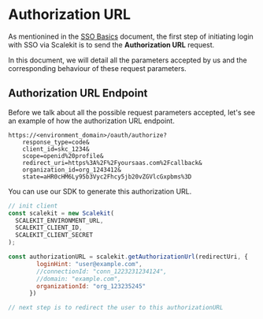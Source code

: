 
# Authorization URL

As mentionined in the [SSO Basics](./single-sign-on.md) document, the first step of initiating login with SSO via Scalekit is to send the **Authorization URL** request.

In this document, we will detail all the parameters accepted by us and the corresponding behaviour of these request parameters.

## Authorization URL Endpoint

Before we talk about all the possible request parameters accepted, let's see an example of how the authorization URL endpoint.

```http
https://<environment_domain>/oauth/authorize?
    response_type=code&
    client_id=skc_1234&
    scope=openid%20profile&
    redirect_uri=https%3A%2F%2Fyoursaas.com%2Fcallback&
    organization_id=org_1243412&
    state=aHR0cHM6Ly95b3Vyc2Fhcy5jb20vZGVlcGxpbms%3D
```

You can use our SDK to generate this authorization URL.

<Tabs groupId="tech-stack" querystring>
<TabItem value="nodejs" label="Node.js">

```javascript showLineNumbers
// init client
const scalekit = new Scalekit(
  SCALEKIT_ENVIRONMENT_URL,
  SCALEKIT_CLIENT_ID,
  SCALEKIT_CLIENT_SECRET
);

const authorizationURL = scalekit.getAuthorizationUrl(redirectUri, {
        loginHint: "user@example.com",
        //connectionId: "conn_1223231234124",
        //domain: "example.com",
        organizationId: "org_123235245"
      })

// next step is to redirect the user to this authorizationURL
```

</TabItem>
<!-- <TabItem value="py" label="Python">

```python
# write python code here
```

</TabItem>
<TabItem value="golang" label="Go">

```go
// write go code here
```

</TabItem> -->
</Tabs>

## Possible Authorization URL Parameters

|Parameter|Required|Description|
|--- |--- |--- |
|<SimpleCode>client_id</SimpleCode>|REQUIRED|The client ID string that you obtain from the API Credentials page|
|<SimpleCode>nonce</SimpleCode>|OPTIONAL|A random value generated by your app that enables replay protection.|
|<SimpleCode>organization_id</SimpleCode>|REQUIRED *|Organization ID for which the SSO flow must be initiated for. Based on the organization ID supplied, the user will be redirected to the SSO connection's identity provider configured for that organization.|
|<SimpleCode>connection_id</SimpleCode>|REQUIRED *|Connection ID for which the SSO flow must be initiated for. If the Connection's status is `active`, the user will be redirected to the SSO Connection's identity provider configured.|
|<SimpleCode>domain</SimpleCode>|REQUIRED *|domain part of the email address that is configured for an organization. Example: yourcustomer.com|
||* one of organization_id, connection_id or domain must be sent as a request parameter to determine which SSO connection needs to be used to initiate the SSO flow.||
|<SimpleCode>response_type</SimpleCode>|REQUIRED|value must be `code`|
|<SimpleCode>redirect_uri</SimpleCode>|REQUIRED|Determines where the response is sent. The value of this parameter must exactly match one of the authorized redirect values that you set in the API Credentials page (including the HTTP or HTTPS scheme, case, and trailing '/', if any). <br/><br/> Click <a href="/best-practices/redirect-uri" target="_blank">here to read more</a> about redirect_uri|
|<SimpleCode>scope</SimpleCode>|REQUIRED|value must be `openid profile`|
|<SimpleCode>state</SimpleCode>|OPTIONAL, but strongly recommended|An opaque string that is round-tripped in the protocol; that is to say, it is returned back as-is as a URI parameter in the Basic flow. The state can be useful for correlating requests and responses. Because your redirect_uri can be guessed, using a state value can increase your assurance that an incoming connection is the result of an authentication request initiated by your app. <br/> <br/>State will be useful if you would like to retain some information about the user that you would like to use at the end of the login flow - for example: deep link URL in your product to redirect the user to after a successful login. <br/><br/>If you generate a random string or encode the hash of some client state (e.g., a cookie) in this state variable, you can validate the response to additionally ensure that the request and response originated in the same browser. This additional validation offers protection against attacks such as cross-site request forgery.|
|<SimpleCode>login_hint</SimpleCode>|OPTIONAL|When your app knows the email address of the user it is trying to authenticate, it can provide this parameter as a hint to the authentication server and Scalekit will pass this information to your customer's identity provider. Some identity providers prefill the login box with this value to make the login experience easier for the end user.|
